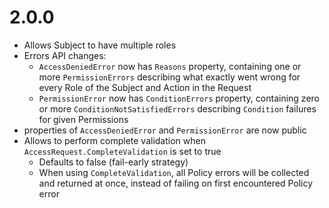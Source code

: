 # 2.0.0

- Allows Subject to have multiple roles
- Errors API changes:
  - `AccessDeniedError` now has `Reasons` property, containing one or more `PermissionErrors` describing what exactly went wrong
    for every Role of the Subject and Action in the Request
  - `PermissionError` now has `ConditionErrors` property, containing zero or more `ConditionNotSatisfiedErrors` describing `Condition` failures for given Permissions
- properties of `AccessDeniedError` and `PermissionError` are now public
- Allows to perform complete validation when `AccessRequest.CompleteValidation` is set to true
  - Defaults to false (fail-early strategy)
  - When using `CompleteValidation`, all Policy errors will be collected and returned at once, instead of failing on
    first encountered Policy error
